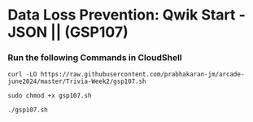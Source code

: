 # Data Loss Prevention: Qwik Start - JSON || (GSP107)

### Run the following Commands in CloudShell

```
curl -LO https://raw.githubusercontent.com/prabhakaran-jm/arcade-june2024/master/Trivia-Week2/gsp107.sh

sudo chmod +x gsp107.sh

./gsp107.sh
```

